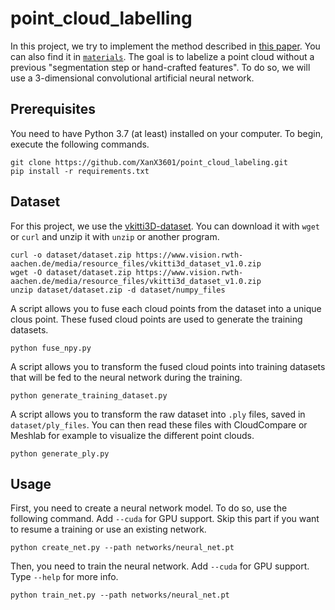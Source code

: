 # point_cloud_labelling

In this project, we try to implement the method described in [this paper](https://ieeexplore.ieee.org/abstract/document/7900038). You can also find it in [`materials`](materials/). The goal is to labelize a point cloud without a previous "segmentation step or hand-crafted features". To do so, we will use a 3-dimensional convolutional artificial neural network.

## Prerequisites

You need to have Python 3.7 (at least) installed on your computer. To begin, execute the following commands.

```shell
git clone https://github.com/XanX3601/point_cloud_labeling.git
pip install -r requirements.txt
```

## Dataset

For this project, we use the [vkitti3D-dataset](https://github.com/VisualComputingInstitute/vkitti3D-dataset.git). You can download it with `wget` or `curl` and unzip it with `unzip` or another program.

```shell
curl -o dataset/dataset.zip https://www.vision.rwth-aachen.de/media/resource_files/vkitti3d_dataset_v1.0.zip
wget -O dataset/dataset.zip https://www.vision.rwth-aachen.de/media/resource_files/vkitti3d_dataset_v1.0.zip
unzip dataset/dataset.zip -d dataset/numpy_files
```

A script allows you to fuse each cloud points from the dataset into a unique
clous point. These fused cloud points are used to generate the training
datasets.

```shell
python fuse_npy.py
```

A script allows you to transform the fused cloud points into training datasets that
will be fed to the neural network during the training.

```shell
python generate_training_dataset.py
```

A script allows you to transform the raw dataset into `.ply` files, saved in `dataset/ply_files`. You can then read these files with CloudCompare or Meshlab for example to visualize the different point clouds.

```shell
python generate_ply.py
```

## Usage

First, you need to create a neural network model. To do so, use the following command. Add `--cuda` for GPU support. Skip this part if you want to resume a training or use an existing network.

```shell
python create_net.py --path networks/neural_net.pt
```

Then, you need to train the neural network. Add `--cuda` for GPU support. Type `--help` for more info.

```shell
python train_net.py --path networks/neural_net.pt
```
